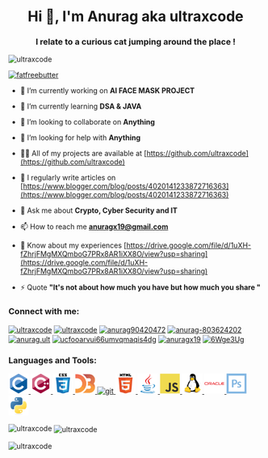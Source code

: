 <h1 align="center">Hi 👋, I'm Anurag aka ultraxcode</h1>
<h3 align="center">I relate to a curious cat jumping around the place !</h3>

<p align="left"> <img src="https://komarev.com/ghpvc/?username=ultraxcode&label=Profile%20views&color=0e75b6&style=flat" alt="ultraxcode" /> </p>

<p align="left"> <a href="https://twitter.com/fatfreebutter" target="blank"><img src="https://img.shields.io/twitter/follow/fatfreebutter?logo=twitter&style=for-the-badge" alt="fatfreebutter" /></a> </p>

- 🔭 I’m currently working on **AI FACE MASK PROJECT**

- 🌱 I’m currently learning **DSA & JAVA**

- 👯 I’m looking to collaborate on **Anything**

- 🤝 I’m looking for help with **Anything**

- 👨‍💻 All of my projects are available at [https://github.com/ultraxcode](https://github.com/ultraxcode)

- 📝 I regularly write articles on [https://www.blogger.com/blog/posts/4020141233872716363](https://www.blogger.com/blog/posts/4020141233872716363)

- 💬 Ask me about **Crypto, Cyber Security and IT**

- 📫 How to reach me **anuragx19@gmail.com**

- 📄 Know about my experiences [https://drive.google.com/file/d/1uXH-fZhrjFMgMXQmboG7PRx8AR1iXX8O/view?usp=sharing](https://drive.google.com/file/d/1uXH-fZhrjFMgMXQmboG7PRx8AR1iXX8O/view?usp=sharing)

- ⚡ Quote **"It's not about how much you have but how much you share "**

<h3 align="left">Connect with me:</h3>
<p align="left">
<a href="https://codepen.io/ultraxcode" target="blank"><img align="center" src="https://raw.githubusercontent.com/rahuldkjain/github-profile-readme-generator/master/src/images/icons/Social/codepen.svg" alt="ultraxcode" height="30" width="40" /></a>
<a href="https://dev.to/ultraxcode" target="blank"><img align="center" src="https://cdn.jsdelivr.net/npm/simple-icons@3.0.1/icons/dev-dot-to.svg" alt="ultraxcode" height="30" width="40" /></a>
<a href="https://twitter.com/anurag90420472" target="blank"><img align="center" src="https://raw.githubusercontent.com/rahuldkjain/github-profile-readme-generator/master/src/images/icons/Social/twitter.svg" alt="anurag90420472" height="30" width="40" /></a>
<a href="https://linkedin.com/in/anurag-803624202" target="blank"><img align="center" src="https://raw.githubusercontent.com/rahuldkjain/github-profile-readme-generator/master/src/images/icons/Social/linked-in-alt.svg" alt="anurag-803624202" height="30" width="40" /></a>
<a href="https://fb.com/anurag.ult" target="blank"><img align="center" src="https://raw.githubusercontent.com/rahuldkjain/github-profile-readme-generator/master/src/images/icons/Social/facebook.svg" alt="anurag.ult" height="30" width="40" /></a>
<a href="https://www.youtube.com/c/ucfooarvui66umvqmaqis4dg" target="blank"><img align="center" src="https://raw.githubusercontent.com/rahuldkjain/github-profile-readme-generator/master/src/images/icons/Social/youtube.svg" alt="ucfooarvui66umvqmaqis4dg" height="30" width="40" /></a>
<a href="https://www.hackerrank.com/anuragx19" target="blank"><img align="center" src="https://raw.githubusercontent.com/rahuldkjain/github-profile-readme-generator/master/src/images/icons/Social/hackerrank.svg" alt="anuragx19" height="30" width="40" /></a>
<a href="https://discord.gg/6Wge3Ug" target="blank"><img align="center" src="https://raw.githubusercontent.com/rahuldkjain/github-profile-readme-generator/master/src/images/icons/Social/discord.svg" alt="6Wge3Ug" height="30" width="40" /></a>
</p>

<h3 align="left">Languages and Tools:</h3>
<p align="left"> <a href="https://www.cprogramming.com/" target="_blank"> <img src="https://raw.githubusercontent.com/devicons/devicon/master/icons/c/c-original.svg" alt="c" width="40" height="40"/> </a> <a href="https://www.w3schools.com/cpp/" target="_blank"> <img src="https://raw.githubusercontent.com/devicons/devicon/master/icons/cplusplus/cplusplus-original.svg" alt="cplusplus" width="40" height="40"/> </a> <a href="https://www.w3schools.com/css/" target="_blank"> <img src="https://raw.githubusercontent.com/devicons/devicon/master/icons/css3/css3-original-wordmark.svg" alt="css3" width="40" height="40"/> </a> <a href="https://d3js.org/" target="_blank"> <img src="https://raw.githubusercontent.com/devicons/devicon/master/icons/d3js/d3js-original.svg" alt="d3js" width="40" height="40"/> </a> <a href="https://git-scm.com/" target="_blank"> <img src="https://www.vectorlogo.zone/logos/git-scm/git-scm-icon.svg" alt="git" width="40" height="40"/> </a> <a href="https://www.w3.org/html/" target="_blank"> <img src="https://raw.githubusercontent.com/devicons/devicon/master/icons/html5/html5-original-wordmark.svg" alt="html5" width="40" height="40"/> </a> <a href="https://www.java.com" target="_blank"> <img src="https://raw.githubusercontent.com/devicons/devicon/master/icons/java/java-original.svg" alt="java" width="40" height="40"/> </a> <a href="https://developer.mozilla.org/en-US/docs/Web/JavaScript" target="_blank"> <img src="https://raw.githubusercontent.com/devicons/devicon/master/icons/javascript/javascript-original.svg" alt="javascript" width="40" height="40"/> </a> <a href="https://www.linux.org/" target="_blank"> <img src="https://raw.githubusercontent.com/devicons/devicon/master/icons/linux/linux-original.svg" alt="linux" width="40" height="40"/> </a> <a href="https://www.oracle.com/" target="_blank"> <img src="https://raw.githubusercontent.com/devicons/devicon/master/icons/oracle/oracle-original.svg" alt="oracle" width="40" height="40"/> </a> <a href="https://www.photoshop.com/en" target="_blank"> <img src="https://raw.githubusercontent.com/devicons/devicon/master/icons/photoshop/photoshop-line.svg" alt="photoshop" width="40" height="40"/> </a> <a href="https://www.python.org" target="_blank"> <img src="https://raw.githubusercontent.com/devicons/devicon/master/icons/python/python-original.svg" alt="python" width="40" height="40"/> </a> </p>

<p><img align="left" src="https://github-readme-stats.vercel.app/api/top-langs?username=ultraxcode&show_icons=true&locale=en&layout=compact" alt="ultraxcode" /></p>

<p>&nbsp;<img align="center" src="https://github-readme-stats.vercel.app/api?username=ultraxcode&show_icons=true&locale=en" alt="ultraxcode" /></p>

<p><img align="center" src="https://github-readme-streak-stats.herokuapp.com/?user=ultraxcode&" alt="ultraxcode" /></p>




<!---
ultraxcode/ultraxcode is a ✨ special ✨ repository because its `README.md` (this file) appears on your GitHub profile.
You can click the Preview link to take a look at your changes.
--->
